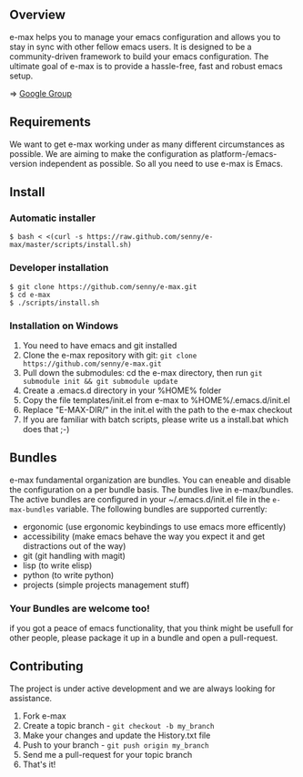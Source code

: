 ## Overview

e-max helps you to manage your emacs configuration and allows you to stay in sync with other fellow emacs users. It is designed to be a community-driven framework to build your emacs configuration. The ultimate goal of e-max is to provide a hassle-free, fast and robust emacs setup.

=> [Google Group](https://groups.google.com/forum/#!forum/emacs-cabbage)

## Requirements

We want to get e-max working under as many different circumstances as possible. We are aiming to make the configuration as platform-/emacs-version independent as possible. So all you need to use e-max is Emacs.

## Install

### Automatic installer

    $ bash < <(curl -s https://raw.github.com/senny/e-max/master/scripts/install.sh)

### Developer installation

    $ git clone https://github.com/senny/e-max.git
    $ cd e-max
    $ ./scripts/install.sh

### Installation on Windows

1. You need to have emacs and git installed
2. Clone the e-max repository with git:
    ``git clone https://github.com/senny/e-max.git``
3. Pull down the submodules: cd the e-max directory, then run ``git submodule init && git submodule update``
4. Create a .emacs.d directory in your %HOME% folder
5. Copy the file templates/init.el from e-max to %HOME%/.emacs.d/init.el
6. Replace "E-MAX-DIR/" in the init.el with the path to the e-max checkout
7. If you are familiar with batch scripts, please write us a install.bat which does that ;-)

## Bundles

e-max fundamental organization are bundles. You can eneable and disable the configuration on a per bundle basis.
The bundles live in e-max/bundles. The active bundles are configured in your ~/.emacs.d/init.el file in the `e-max-bundles` variable.
The following bundles are supported currently:

* ergonomic (use ergonomic keybindings to use emacs more efficently)
* accessibility (make emacs behave the way you expect it and get distractions out of the way)
* git (git handling with magit)
* lisp (to write elisp)
* python (to write python)
* projects (simple projects management stuff)

### Your Bundles are welcome too!

if you got a peace of emacs functionality, that you think might be usefull for other people, please package it up in a bundle and open a
pull-request.

## Contributing

The project is under active development and we are always looking for assistance.

1. Fork e-max
2. Create a topic branch - `git checkout -b my_branch`
3. Make your changes and update the History.txt file
4. Push to your branch - `git push origin my_branch`
5. Send me a pull-request for your topic branch
6. That's it!
